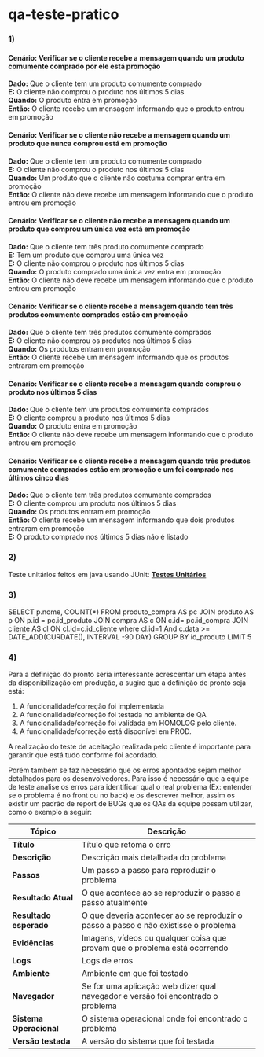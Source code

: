 # qa-teste-pratico

<h3> 1)</h3>

<h4>Cenário: Verificar se o cliente recebe a mensagem quando um produto comumente comprado por ele está promoção</h4>

**Dado:** Que o cliente tem um produto comumente comprado<br>
**E:** O cliente não comprou o produto nos últimos 5 dias<br>
**Quando:** O produto entra em promoção<br>
**Então:** O cliente recebe um mensagem informando que o produto entrou em promoção<br>

<h4>Cenário: Verificar se o cliente não recebe a mensagem quando um produto que nunca comprou está em promoção</h4>

**Dado:** Que o cliente tem um produto comumente comprado<br>
**E:** O cliente não comprou o produto nos últimos 5 dias<br>
**Quando:** Um produto que o cliente não costuma comprar entra em promoção<br>
**Então:** O cliente não deve recebe um mensagem informando que o produto entrou em promoção<br>


<h4>Cenário: Verificar se o cliente não recebe a mensagem quando um produto que comprou um única vez está em promoção</h4>

**Dado:** Que o cliente tem três produto comumente comprado<br>
**E:** Tem um produto que comprou uma única vez<br>
**E:** O cliente não comprou o produto nos últimos 5 dias<br>
**Quando:** O produto comprado uma única vez entra em promoção<br>
**Então:** O cliente não deve recebe um mensagem informando que o produto entrou em promoção<br>

<h4>Cenário: Verificar se o cliente recebe a mensagem quando tem três produtos comumente comprados estão em promoção</h4>

**Dado:** Que o cliente tem três produtos comumente comprados<br>
**E:** O cliente não comprou os produtos nos últimos 5 dias<br>
**Quando:** Os produtos entram em promoção<br>
**Então:** O cliente recebe um mensagem informando que os produtos entraram em promoção<br>

<h4>Cenário: Verificar se o cliente recebe a mensagem quando comprou o produto nos últimos 5 dias</h4>

**Dado:** Que o cliente tem um produtos comumente comprados<br>
**E:** O cliente comprou a produto nos últimos 5 dias<br>
**Quando:** O produto entra em promoção<br>
**Então:** O cliente não deve recebe um mensagem informando que o produto entrou em promoção<br>

<h4>Cenário: Verificar se o cliente recebe a mensagem quando três produtos comumente comprados estão em promoção e um foi comprado nos últimos cinco dias</h4>

**Dado:** Que o cliente tem três produtos comumente comprados<br>
**E:** O cliente comprou um produto nos últimos 5 dias<br>
**Quando:** Os produtos entram em promoção<br>
**Então:** O cliente recebe um mensagem informando que dois produtos entraram em promoção<br>
**E:** O produto comprado nos últimos 5 dias não é listado<br>



### 2)

Teste unitários feitos em java usando JUnit: <a href="https://github.com/IsaRaquel/qa-teste-pratico/tree/main/src">**Testes Unitários**</a>

### 3)

SELECT p.nome, COUNT(*)
FROM produto_compra AS pc
JOIN produto AS p ON p.id = pc.id_produto
JOIN compra AS c ON c.id= pc.id_compra
JOIN cliente AS cl ON cl.id=c.id_cliente
where cl.id=1 And c.data >= DATE_ADD(CURDATE(), INTERVAL -90 DAY)
GROUP BY id_produto LIMIT 5

### 4)

Para a definição do pronto seria interessante acrescentar um etapa antes da disponibilização em produção, a sugiro que a definição de pronto seja está:

1. A funcionalidade/correção foi implementada
2. A funcionalidade/correção foi testada no ambiente de QA
3. A funcionalidade/correção foi validada em HOMOLOG pelo cliente.
4. A funcionalidade/correção está disponível em PROD.

A realização do teste de aceitação realizada pelo cliente é importante para garantir que está tudo conforme foi acordado.

Porém também se faz necessário que os erros apontados sejam melhor detalhados para os desenvolvedores. Para isso é necessário que a equipe de teste analise os erros para identificar qual o real problema (Ex: entender se o problema é no front ou no back) e os descrever melhor, assim os  existir um padrão de report de BUGs que os QAs da equipe possam utilizar, como o exemplo a seguir:

| Tópico               | Descrição                                                                           |
|----------------------|-------------------------------------------------------------------------------------|
| **Título**               | Título que retoma o erro                                                            |
| **Descrição**            | Descrição mais detalhada do problema                                                |
| **Passos**               | Um passo a passo para reproduzir o problema                                         |
| **Resultado Atual**     | O que acontece ao se reproduzir o passo a passo atualmente                          |
| **Resultado esperado**  | O que deveria acontecer ao se reproduzir o passo a passo e não existisse o problema |
| **Evidências**          | Imagens, vídeos ou qualquer coisa que provam que o problema está ocorrendo          |
| **Logs**           	   | Logs de erros                                                                       |
| **Ambiente**             | Ambiente em que foi testado                                                         |
| **Navegador**            | Se for uma aplicação web dizer qual navegador e versão foi encontrado o problema    |
| **Sistema Operacional** | O sistema operacional onde foi encontrado o problema                                |
| **Versão testada**      | A versão do sistema que foi testada                                                 |


